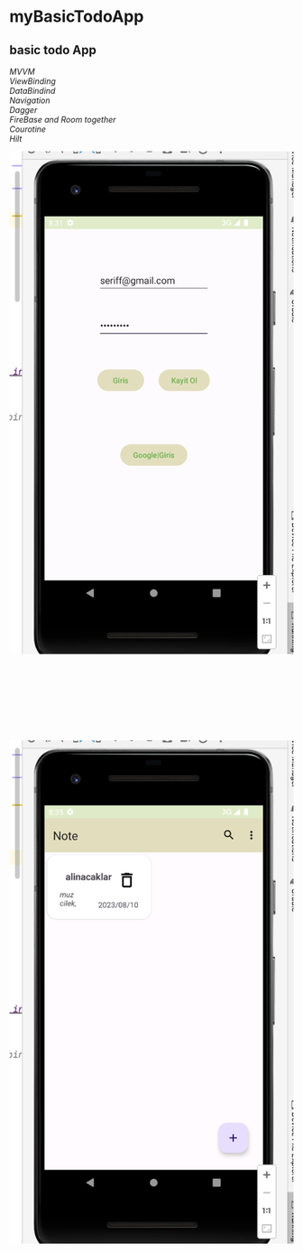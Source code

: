 # myBasicTodoApp


## basic todo App 
*MVVM* <br>
*ViewBinding* <br>
*DataBindind* <br>
*Navigation* <br>
*Dagger* <br>
*FireBase and Room together* <br>
*Courotine* <br>
*Hilt* 






![My Image](1.png)

<br><br><br><br><br><br><br><br>
![My Image](2.png)
